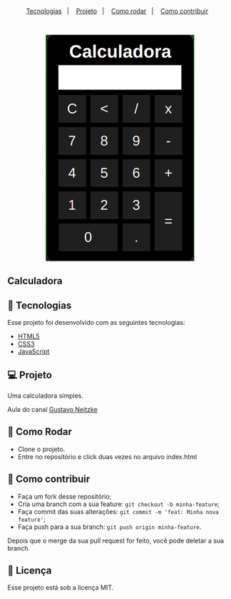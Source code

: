 <p align="center">
  <a href="#-tecnologias">Tecnologias</a>&nbsp;&nbsp;&nbsp;|&nbsp;&nbsp;&nbsp;
  <a href="#-projeto">Projeto</a>&nbsp;&nbsp;&nbsp;|&nbsp;&nbsp;&nbsp;
  <a href="#-como-rodar">Como rodar</a>&nbsp;&nbsp;&nbsp;|&nbsp;&nbsp;&nbsp;
  <a href="#-como-contribuir">Como contribuir</a>&nbsp;&nbsp;&nbsp;
  </p>

<br>

<p align="center">
  <img alt="calculadora" src=".github/image.png">
</p>

## Calculadora

## 🚀 Tecnologias

Esse projeto foi desenvolvido com as seguintes tecnologias:

- [HTML5](https://developer.mozilla.org/pt-BR/docs/Web/HTML) 
- [CSS3](https://developer.mozilla.org/pt-BR/docs/Web/CSS)
- [JavaScript](https://developer.mozilla.org/pt-BR/docs/Web/JavaScript) 

## 💻 Projeto

Uma calculadora simples.

Aula do canal [Gustavo Neitzke](https://www.youtube.com/watch?v=42TShjXR0m0)

## 🚀 Como Rodar

- Clone o projeto.
- Entre no repositório e click duas vezes no arquivo index.html

## 🤔 Como contribuir

- Faça um fork desse repositório;
- Cria uma branch com a sua feature: `git checkout -b minha-feature`;
- Faça commit das suas alterações: `git commit -m 'feat: Minha nova feature'`;
- Faça push para a sua branch: `git push origin minha-feature`.

Depois que o merge da sua pull request for feito, você pode deletar a sua branch.

## 📝 Licença

Esse projeto está sob a licença MIT.

